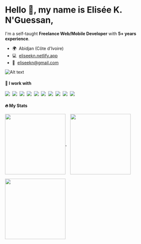 Hello 👋, my name is Elisée K. N'Guessan,
=
I'm a self-taught **Freelance Web/Mobile Developer** with **5+ years experience**.

*   🌍  Abidjan (Côte d'Ivoire)
*   💻  [eliseekn.netlify.app](https://eliseekn.netlify.app)
*   📧  [eliseekn@gmail.com](mailto:eliseekn@gmail.com)

![Alt text](https://www.codewars.com/users/eliseekn/badges/small "CodeWars")

#### :brain: I work with
<p>
  <a target="_blank" href="#"><img src="https://img.shields.io/badge/PHP-777BB4?style=for-the-badge" /></a>&nbsp;
  <a target="_blank" href="#"><img src="https://img.shields.io/badge/Laravel-FF2D20?style=for-the-badge" /></a>&nbsp;
  <a target="_blank" href="#"><img src="https://img.shields.io/badge/TypeScript-007ACC?style=for-the-badge" /></a>&nbsp;
  <a target="_blank" href="#"><img src="https://img.shields.io/badge/React-20232A?style=for-the-badge" /></a>&nbsp;
  <a target="_blank" href="#"><img src="https://img.shields.io/badge/React_Native-20232A?style=for-the-badge" /></a>&nbsp;
  <a target="_blank" href="#"><img src="https://img.shields.io/badge/Bootstrap-563D7C?style=for-the-badge" /></a>&nbsp;
  <a target="_blank" href="#"><img src="https://img.shields.io/badge/MySQL-005C84?style=for-the-badge" /></a>&nbsp;
  <a target="_blank" href="#"><img src="https://img.shields.io/badge/Linux-FCC624?style=for-the-badge" /></a>&nbsp;
  <a target="_blank" href="#"><img src="https://img.shields.io/badge/GIT-E44C30?style=for-the-badge" /></a>&nbsp;
  <a target="_blank" href="#"><img src="https://img.shields.io/badge/Docker-2CA5E0?style=for-the-badge" /></a>&nbsp;
</p>

#### :fire: My Stats
<a href="#">
  <img height=200 align="center" src="https://github-readme-stats.vercel.app/api?username=eliseekn&show_icons=true&theme=dark" />
</a>
&nbsp;&nbsp;
<a href="#">
  <img height=200 align="center" src="https://github-readme-stats.vercel.app/api/top-langs?username=eliseekn&theme=dark&layout=compact&langs_count=8&card_width=320" />
</a>

<p></p>

<a href="#">
  <img height=200 align="center" src="https://github-readme-streak-stats.herokuapp.com/?user=eliseekn&theme=dark" />
</a>
